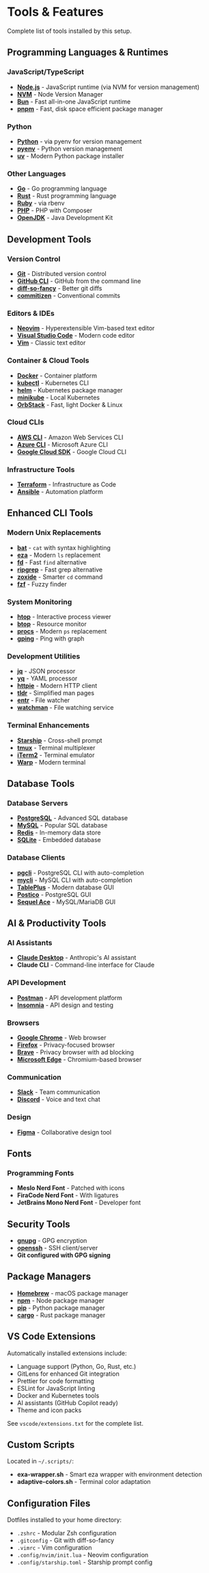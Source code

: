 # Tools & Features

Complete list of tools installed by this setup.

## Programming Languages & Runtimes

### JavaScript/TypeScript
- **[Node.js](https://nodejs.org/)** - JavaScript runtime (via NVM for version management)
- **[NVM](https://github.com/nvm-sh/nvm)** - Node Version Manager
- **[Bun](https://bun.sh/)** - Fast all-in-one JavaScript runtime
- **[pnpm](https://pnpm.io/)** - Fast, disk space efficient package manager

### Python
- **[Python](https://www.python.org/)** - via pyenv for version management
- **[pyenv](https://github.com/pyenv/pyenv)** - Python version management
- **[uv](https://github.com/astral-sh/uv)** - Modern Python package installer

### Other Languages
- **[Go](https://golang.org/)** - Go programming language
- **[Rust](https://www.rust-lang.org/)** - Rust programming language
- **[Ruby](https://www.ruby-lang.org/)** - via rbenv
- **[PHP](https://www.php.net/)** - PHP with Composer
- **[OpenJDK](https://openjdk.java.net/)** - Java Development Kit

## Development Tools

### Version Control
- **[Git](https://git-scm.com/)** - Distributed version control
- **[GitHub CLI](https://cli.github.com/)** - GitHub from the command line
- **[diff-so-fancy](https://github.com/so-fancy/diff-so-fancy)** - Better git diffs
- **[commitizen](https://commitizen-tools.github.io/)** - Conventional commits

### Editors & IDEs
- **[Neovim](https://neovim.io/)** - Hyperextensible Vim-based text editor
- **[Visual Studio Code](https://code.visualstudio.com/)** - Modern code editor
- **[Vim](https://www.vim.org/)** - Classic text editor

### Container & Cloud Tools
- **[Docker](https://www.docker.com/)** - Container platform
- **[kubectl](https://kubernetes.io/docs/reference/kubectl/)** - Kubernetes CLI
- **[helm](https://helm.sh/)** - Kubernetes package manager
- **[minikube](https://minikube.sigs.k8s.io/)** - Local Kubernetes
- **[OrbStack](https://orbstack.dev/)** - Fast, light Docker & Linux

### Cloud CLIs
- **[AWS CLI](https://aws.amazon.com/cli/)** - Amazon Web Services CLI
- **[Azure CLI](https://docs.microsoft.com/en-us/cli/azure/)** - Microsoft Azure CLI
- **[Google Cloud SDK](https://cloud.google.com/sdk)** - Google Cloud CLI

### Infrastructure Tools
- **[Terraform](https://www.terraform.io/)** - Infrastructure as Code
- **[Ansible](https://www.ansible.com/)** - Automation platform

## Enhanced CLI Tools

### Modern Unix Replacements
- **[bat](https://github.com/sharkdp/bat)** - `cat` with syntax highlighting
- **[eza](https://github.com/eza-community/eza)** - Modern `ls` replacement
- **[fd](https://github.com/sharkdp/fd)** - Fast `find` alternative
- **[ripgrep](https://github.com/BurntSushi/ripgrep)** - Fast grep alternative
- **[zoxide](https://github.com/ajeetdsouza/zoxide)** - Smarter `cd` command
- **[fzf](https://github.com/junegunn/fzf)** - Fuzzy finder

### System Monitoring
- **[htop](https://htop.dev/)** - Interactive process viewer
- **[btop](https://github.com/aristocratos/btop)** - Resource monitor
- **[procs](https://github.com/dalance/procs)** - Modern `ps` replacement
- **[gping](https://github.com/orf/gping)** - Ping with graph

### Development Utilities
- **[jq](https://stedolan.github.io/jq/)** - JSON processor
- **[yq](https://github.com/mikefarah/yq)** - YAML processor
- **[httpie](https://httpie.io/)** - Modern HTTP client
- **[tldr](https://tldr.sh/)** - Simplified man pages
- **[entr](https://github.com/eradman/entr)** - File watcher
- **[watchman](https://facebook.github.io/watchman/)** - File watching service

### Terminal Enhancements
- **[Starship](https://starship.rs/)** - Cross-shell prompt
- **[tmux](https://github.com/tmux/tmux)** - Terminal multiplexer
- **[iTerm2](https://iterm2.com/)** - Terminal emulator
- **[Warp](https://www.warp.dev/)** - Modern terminal

## Database Tools

### Database Servers
- **[PostgreSQL](https://www.postgresql.org/)** - Advanced SQL database
- **[MySQL](https://www.mysql.com/)** - Popular SQL database
- **[Redis](https://redis.io/)** - In-memory data store
- **[SQLite](https://www.sqlite.org/)** - Embedded database

### Database Clients
- **[pgcli](https://www.pgcli.com/)** - PostgreSQL CLI with auto-completion
- **[mycli](https://www.mycli.net/)** - MySQL CLI with auto-completion
- **[TablePlus](https://tableplus.com/)** - Modern database GUI
- **[Postico](https://eggerapps.at/postico/)** - PostgreSQL GUI
- **[Sequel Ace](https://sequel-ace.com/)** - MySQL/MariaDB GUI

## AI & Productivity Tools

### AI Assistants
- **[Claude Desktop](https://claude.ai/)** - Anthropic's AI assistant
- **Claude CLI** - Command-line interface for Claude

### API Development
- **[Postman](https://www.postman.com/)** - API development platform
- **[Insomnia](https://insomnia.rest/)** - API design and testing

### Browsers
- **[Google Chrome](https://www.google.com/chrome/)** - Web browser
- **[Firefox](https://www.mozilla.org/firefox/)** - Privacy-focused browser
- **[Brave](https://brave.com/)** - Privacy browser with ad blocking
- **[Microsoft Edge](https://www.microsoft.com/edge)** - Chromium-based browser

### Communication
- **[Slack](https://slack.com/)** - Team communication
- **[Discord](https://discord.com/)** - Voice and text chat

### Design
- **[Figma](https://www.figma.com/)** - Collaborative design tool

## Fonts

### Programming Fonts
- **Meslo Nerd Font** - Patched with icons
- **FiraCode Nerd Font** - With ligatures
- **JetBrains Mono Nerd Font** - Developer font

## Security Tools

- **[gnupg](https://gnupg.org/)** - GPG encryption
- **[openssh](https://www.openssh.com/)** - SSH client/server
- **Git configured with GPG signing**

## Package Managers

- **[Homebrew](https://brew.sh/)** - macOS package manager
- **[npm](https://www.npmjs.com/)** - Node package manager
- **[pip](https://pip.pypa.io/)** - Python package manager
- **[cargo](https://doc.rust-lang.org/cargo/)** - Rust package manager

## VS Code Extensions

Automatically installed extensions include:
- Language support (Python, Go, Rust, etc.)
- GitLens for enhanced Git integration
- Prettier for code formatting
- ESLint for JavaScript linting
- Docker and Kubernetes tools
- AI assistants (GitHub Copilot ready)
- Theme and icon packs

See `vscode/extensions.txt` for the complete list.

## Custom Scripts

Located in `~/.scripts/`:
- **exa-wrapper.sh** - Smart eza wrapper with environment detection
- **adaptive-colors.sh** - Terminal color adaptation

## Configuration Files

Dotfiles installed to your home directory:
- `.zshrc` - Modular Zsh configuration
- `.gitconfig` - Git with diff-so-fancy
- `.vimrc` - Vim configuration
- `.config/nvim/init.lua` - Neovim configuration
- `.config/starship.toml` - Starship prompt config
